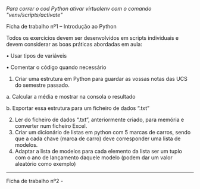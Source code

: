 *Para correr o cod Python ativar virtualenv com o comando "venv/scripts/activate"*

Ficha de trabalho nº1 – Introdução ao Python 

Todos os exercícios devem ser desenvolvidos em scripts individuais e devem 
considerar as boas práticas abordadas em aula: 

• Usar tipos de variáveis 

• Comentar o código quando necessário 

1) Criar uma estrutura em Python para guardar as vossas notas das UCS do 
semestre passado. 

a. Calcular a média e mostrar na consola o resultado 

b. Exportar essa estrutura para um ficheiro de dados “.txt” 

2) Ler do ficheiro de dados “.txt”, anteriormente criado, para memória e 
converter num ficheiro Excel. 
3) Criar um dicionário de listas em python com 5 marcas de carros, sendo que 
a cada chave (marca de carro) deve corresponder uma lista de modelos. 
4) Adaptar a lista de modelos para cada elemento da lista ser um tuplo com o 
ano de lançamento daquele modelo (podem dar um valor aleatório como 
exemplo)
---------------------------------------------------------------------------------
Ficha de trabalho nº2 - 
